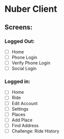 # Nuber Client

## Screens:

### Logged Out:

- [ ] Home
- [ ] Phone Login
- [ ] Verify Phone Login
- [ ] Social Login

### Logged in:

- [ ] Home
- [ ] Ride
- [ ] Edit Account
- [ ] Settings
- [ ] Places
- [ ] Add Place
- [ ] Find Address
- [ ] Challenge: Ride History
